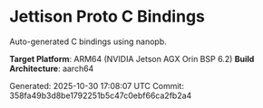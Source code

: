 # Jettison Proto C Bindings

Auto-generated C bindings using nanopb.

**Target Platform**: ARM64 (NVIDIA Jetson AGX Orin BSP 6.2)
**Build Architecture**: aarch64

Generated: 2025-10-30 17:08:07 UTC
Commit: 358fa49b3d8be1792251b5c47c0ebf66ca2fb2a4
